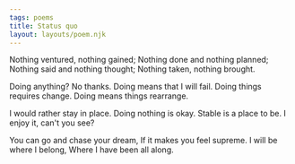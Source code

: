 ```yaml
---
tags: poems
title: Status quo
layout: layouts/poem.njk
---
```


Nothing ventured, nothing gained;
Nothing done and nothing planned;
Nothing said and nothing thought;
Nothing taken, nothing brought.

Doing anything? No thanks.
Doing means that I will fail.
Doing things requires change.
Doing means things rearrange.

I would rather stay in place.
Doing nothing is okay.
Stable is a place to be.
I enjoy it, can't you see?

You can go and chase your dream,
If it makes you feel supreme.
I will be where I belong,
Where I have been all along.
